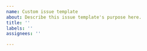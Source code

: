 ```yaml
---
name: Custom issue template
about: Describe this issue template's purpose here.
title: ''
labels: ''
assignees: ''

--- 
```



